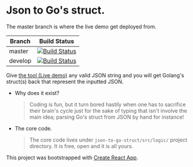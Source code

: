 # Json to Go's struct.  

The master branch is where the live demo get deployed from.

| Branch  | Build Status |
| ------------- | ------------- |
| master  | [![Build Status](https://travis-ci.org/Charnnarong/json-to-go-struct.svg?branch=master)](https://travis-ci.org/Charnnarong/json-to-go-struct)  |
| develop  | [![Build Status](https://travis-ci.org/Charnnarong/json-to-go-struct.svg?branch=develop)](https://travis-ci.org/Charnnarong/json-to-go-struct)  |
 


Give [the tool (Live demo)](https://charnnarong.github.io/json-to-go-struct/ "Json to go struct") any valid JSON string 
and you will get Golang's struct(s) back that represent the inputted JSON.

-   Why does it exist?
    >   Coding is fun, but it turn bored hastily when one has to sacrifice their brain's cycle just for the sake of typing
     that isn't involve the main idea; parsing Go's struct from JSON by hand for instance!
       
-  The core code.
    >   The core code lives under `json-to-go-struct/src/logic/` project directory. It is free, open and it is all yours. 


This project was bootstrapped with [Create React App](https://github.com/facebook/create-react-app).
